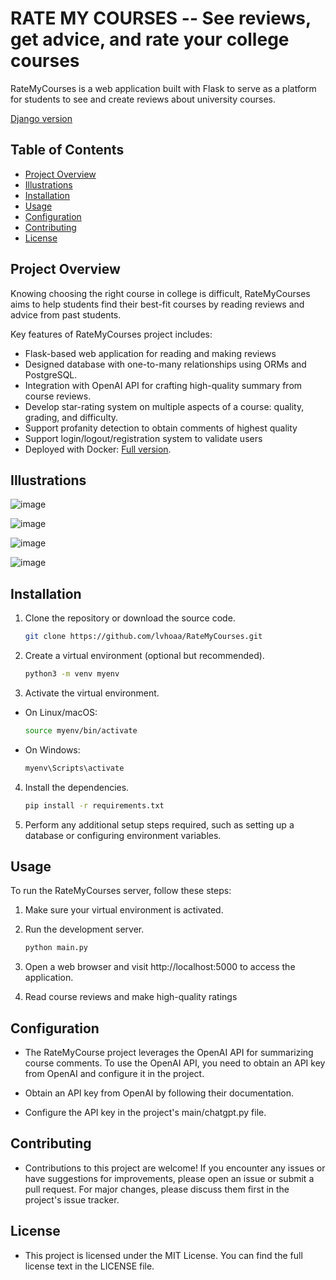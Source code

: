# RATE MY COURSES -- See reviews, get advice, and rate your college courses 

RateMyCourses is a web application built with Flask to serve as a platform for students to see and create reviews about university courses.

[Django version](https://github.com/lvhoaa/RateMyCourses)

## Table of Contents

- [Project Overview](#project-overview)
- [Illustrations](#illustrations)
- [Installation](#installation)
- [Usage](#usage)
- [Configuration](#configuration)
- [Contributing](#contributing)
- [License](#license)

## Project Overview 

Knowing choosing the right course in college is difficult, RateMyCourses aims to help students find their best-fit courses by reading reviews and advice from past students. 

Key features of RateMyCourses project includes: 
- Flask-based web application for reading and making reviews
- Designed database with one-to-many relationships using ORMs and PostgreSQL. 
- Integration with OpenAI API for crafting high-quality summary from course reviews.
- Develop star-rating system on multiple aspects of a course: quality, grading, and difficulty.
- Support profanity detection to obtain comments of highest quality
- Support login/logout/registration system to validate users
- Deployed with Docker: [Full version](https://github.com/lvhoaa/deploy-ratemycourses). 

## Illustrations

![image](https://github.com/lvhoaa/RateMyCourses/assets/87745938/66926dba-4887-4c44-83cc-6a860a65f53c)

![image](https://github.com/lvhoaa/RateMyCourses/assets/87745938/6759cffa-f29c-4d0e-85b0-4bdba3f97f94)

![image](https://github.com/lvhoaa/RateMyCourses/assets/87745938/d5050169-050b-41d8-8c31-7e9614c0205a)

![image](https://github.com/lvhoaa/RateMyCourses/assets/87745938/d3ed05a5-b416-49c3-8cba-3548990b4c01)

## Installation

1. Clone the repository or download the source code.
   ```bash
   git clone https://github.com/lvhoaa/RateMyCourses.git
2. Create a virtual environment (optional but recommended).
    ```bash
    python3 -m venv myenv
3. Activate the virtual environment.

- On Linux/macOS:
    ```bash
    source myenv/bin/activate

- On Windows:
    ```bash
    myenv\Scripts\activate

4. Install the dependencies.
    ```bash
    pip install -r requirements.txt

5. Perform any additional setup steps required, such as setting up a database or configuring environment variables.

## Usage

To run the RateMyCourses server, follow these steps:

1. Make sure your virtual environment is activated.

2. Run the development server.
    ```bash
    python main.py
4. Open a web browser and visit http://localhost:5000 to access the application.

5. Read course reviews and make high-quality ratings 

## Configuration
- The RateMyCourse project leverages the OpenAI API for summarizing course comments. To use the OpenAI API, you need to obtain an API key from OpenAI and configure it in the project.

- Obtain an API key from OpenAI by following their documentation.

- Configure the API key in the project's main/chatgpt.py file. 

## Contributing
- Contributions to this project are welcome! If you encounter any issues or have suggestions for improvements, please open an issue or submit a pull request. For major changes, please discuss them first in the project's issue tracker.

## License
- This project is licensed under the MIT License. You can find the full license text in the LICENSE file.
